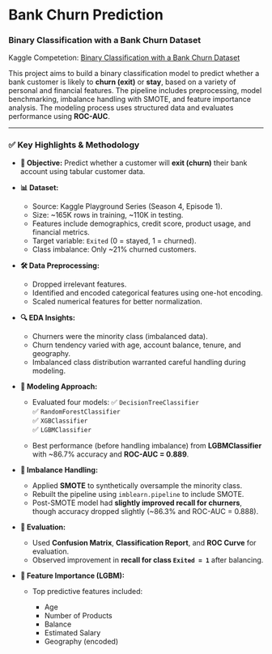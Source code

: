 # Bank Churn Prediction

### **Binary Classification with a Bank Churn Dataset**

Kaggle Competetion: [Binary Classification with a Bank Churn Dataset](https://www.kaggle.com/competitions/playground-series-s4e1)

This project aims to build a binary classification model to predict whether a bank customer is likely to **churn (exit)** or **stay**, based on a variety of personal and financial features. 
The pipeline includes preprocessing, model benchmarking, imbalance handling with SMOTE, and feature importance analysis.
The modeling process uses structured data and evaluates performance using **ROC-AUC**. 

---

### ✅ **Key Highlights & Methodology**

* **📌 Objective:**
  Predict whether a customer will **exit (churn)** their bank account using tabular customer data.

* **📊 Dataset:**

  * Source: Kaggle Playground Series (Season 4, Episode 1).
  * Size: \~165K rows in training, \~110K in testing.
  * Features include demographics, credit score, product usage, and financial metrics.
  * Target variable: `Exited` (0 = stayed, 1 = churned).
  * Class imbalance: Only \~21% churned customers.

* **🛠️ Data Preprocessing:**

  * Dropped irrelevant features.
  * Identified and encoded categorical features using one-hot encoding.
  * Scaled numerical features for better normalization.

* **🔍 EDA Insights:**

  * Churners were the minority class (imbalanced data).
  * Churn tendency varied with age, account balance, tenure, and geography.
  * Imbalanced class distribution warranted careful handling during modeling.

* **🧠 Modeling Approach:**

  * Evaluated four models:
    ✅ `DecisionTreeClassifier`  
    ✅ `RandomForestClassifier`  
    ✅ `XGBClassifier`  
    ✅ `LGBMClassifier`  

  * Best performance (before handling imbalance) from **LGBMClassifier** with \~86.7% accuracy and **ROC-AUC = 0.889**.

* **📐 Imbalance Handling:**

  * Applied **SMOTE** to synthetically oversample the minority class.
  * Rebuilt the pipeline using `imblearn.pipeline` to include SMOTE.
  * Post-SMOTE model had **slightly improved recall for churners**, though accuracy dropped slightly (\~86.3% and ROC-AUC = 0.888).

* **🎯 Evaluation:**

  * Used **Confusion Matrix**, **Classification Report**, and **ROC Curve** for evaluation.
  * Observed improvement in **recall for class `Exited = 1`** after balancing.

* **🧪 Feature Importance (LGBM):**

  * Top predictive features included:

    * Age
    * Number of Products
    * Balance
    * Estimated Salary
    * Geography (encoded)
